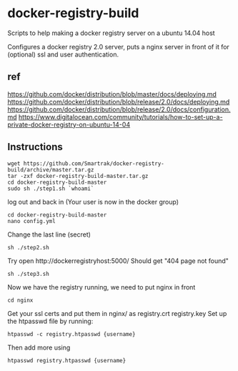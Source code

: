 # docker-registry-build
Scripts to help making a docker registry server on a ubuntu 14.04 host

Configures a docker registry 2.0 server, puts a nginx server in front of it for (optional) ssl and user authentication.

## ref

https://github.com/docker/distribution/blob/master/docs/deploying.md
https://github.com/docker/distribution/blob/release/2.0/docs/deploying.md
https://github.com/docker/distribution/blob/release/2.0/docs/configuration.md
https://www.digitalocean.com/community/tutorials/how-to-set-up-a-private-docker-registry-on-ubuntu-14-04

## Instructions

```
wget https://github.com/Smartrak/docker-registry-build/archive/master.tar.gz
tar -zxf docker-registry-build-master.tar.gz
cd docker-registry-build-master
sudo sh ./step1.sh `whoami`
```

log out and back in (Your user is now in the docker group)

```
cd docker-registry-build-master
nano config.yml
```

Change the last line (secret)

```
sh ./step2.sh
```

Try open http://dockerregistryhost:5000/
Should get "404 page not found"

```
sh ./step3.sh
```

Now we have the registry running, we need to put nginx in front

```
cd nginx
```

Get your ssl certs and put them in nginx/ as registry.crt registry.key
Set up the htpasswd file by running:

```
htpasswd -c registry.htpasswd {username}
```
Then add more using
```
htpasswd registry.htpasswd {username}
```
